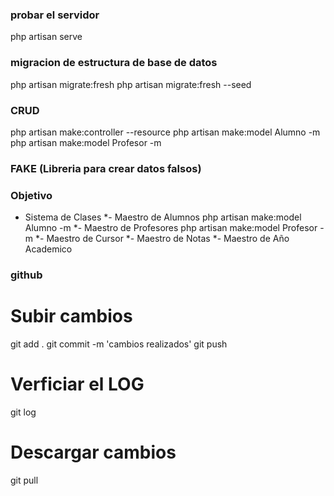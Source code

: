 ### probar el servidor
php artisan serve


### migracion de estructura de base de datos
php artisan migrate:fresh
php artisan migrate:fresh --seed

### CRUD
php artisan make:controller --resource
php artisan make:model Alumno -m
php artisan make:model Profesor -m

### FAKE (Libreria para crear datos falsos)

### Objetivo
- Sistema de Clases
*- Maestro de Alumnos
    php artisan make:model Alumno -m
*- Maestro de Profesores
    php artisan make:model Profesor -m
*- Maestro de Cursor
*- Maestro de Notas
*- Maestro de Año Academico


### github
# Subir cambios
git add .
git commit -m 'cambios realizados'
git push

# Verficiar el LOG 
git log

# Descargar cambios
git pull






